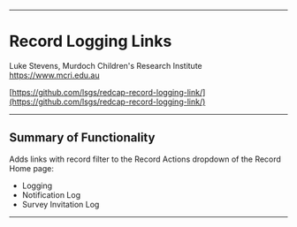 ********************************************************************************
# Record Logging Links

Luke Stevens, Murdoch Children's Research Institute https://www.mcri.edu.au

[https://github.com/lsgs/redcap-record-logging-link/](https://github.com/lsgs/redcap-record-logging-link/)
********************************************************************************
## Summary of Functionality

Adds links with record filter to the Record Actions dropdown of the Record Home page:
* Logging
* Notification Log
* Survey Invitation Log

********************************************************************************
